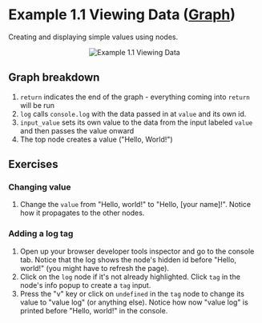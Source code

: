 # Example 1.1 Viewing Data ([Graph](https://nodysseus.ulysses.codes/#example_1_1))
Creating and displaying simple values using nodes.

<div align="center">
    <img src="https://gitlab.com/ulysses.codes/nodysseus/-/raw/main/docs/examples/images/1_1_graph.png" title="Example 1.1 Viewing Data" />
</div>


## Graph breakdown

1. `return` indicates the end of the graph - everything coming into `return` will be run
2. `log` calls `console.log` with the data passed in at `value` and its own id.
3. `input_value` sets its own value to the data from the input labeled `value` and then passes the value onward
4. The top node creates a value ("Hello, World!")

## Exercises

### Changing value

1. Change the `value` from "Hello, world!" to "Hello, [your name]!". Notice how it propagates to the other nodes.

### Adding a log tag

1. Open up your browser developer tools inspector and go to the console tab. Notice that the log shows the node's hidden id before "Hello, world!" (you might have to refresh the page).
2. Click on the `log` node if it's not already highlighted. Click `tag` in the node's info popup to create a `tag` input.
3. Press the "v" key or click on `undefined` in the `tag` node to change its value to "value log" (or anything else). Notice how now "value log" is printed before "Hello, world!" in the console.

